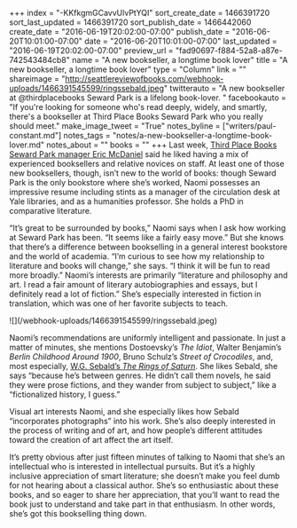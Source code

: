 +++
index = "-KKfkgmGCavvUlvPtYQI"
sort_create_date = 1466391720
sort_last_updated = 1466391720
sort_publish_date = 1466442060
create_date = "2016-06-19T20:02:00-07:00"
publish_date = "2016-06-20T10:01:00-07:00"
date = "2016-06-20T10:01:00-07:00"
last_updated = "2016-06-19T20:02:00-07:00"
preview_url = "fad90697-f884-52a8-a87e-742543484cb8"
name = "A new bookseller, a longtime book lover"
title = "A new bookseller, a longtime book lover"
type = "Column"
link = ""
shareimage = "http://seattlereviewofbooks.com/webhook-uploads/1466391545599/ringssebald.jpeg"
twitterauto = "A new bookseller at @thirdplacebooks Seward Park is a lifelong book-lover. "
facebookauto = "If you're looking for someone who's read deeply, widely, and smartly, there's a bookseller at Third Place Books Seward Park who you really should meet."
make_image_tweet = "True"
notes_byline = ["writers/paul-constant.md"]
notes_tags = "notes/a-new-bookseller-a-longtime-book-lover.md"
notes_about = ""
books = ""
+++
Last week, [Third Place Books Seward Park manager Eric McDaniel](http://seattlereviewofbooks.com/notes/2016/06/13/to-open-a-bookstore-you-have-to-leave-room-to-grow/) said he liked having a mix of experienced booksellers and relative novices on staff. At least one of those new booksellers, though, isn’t new to the world of books: though Seward Park is the only bookstore where she’s worked, Naomi possesses an impressive resume including stints as a manager of the circulation desk at Yale libraries, and as a humanities professor. She holds a PhD in comparative literature. 

“It’s great to be surrounded by books,” Naomi says when I ask how working at Seward Park has been. “It seems like a fairly easy move.” But she knows that there’s a difference between bookselling in a general interest bookstore and the world of academia. “I’m curious to see how my relationship to literature and books will change,” she says. “I think it will be fun to read more broadly.” Naomi’s interests are primarily “literature and philosophy and art. I read a fair amount of literary autobiographies and essays, but I definitely read a lot of fiction.” She’s especially interested in fiction in translation, which was one of her favorite subjects to teach. 

<p class="image-left">![](/webhook-uploads/1466391545599/ringssebald.jpeg)</p>

Naomi’s recommendations are uniformly intelligent and passionate. In just a matter of minutes, she mentions Dostoevsky’s *The Idiot*, Walter Benjamin’s *Berlin Childhood Around 1900*, Bruno Schulz’s *Street of Crocodiles*, and, most especially, [W.G. Sebald’s *The Rings of Saturn*]( http://www.thirdplacebooks.com/book/9780811214131). She likes Sebald, she says “because he’s between genres. He didn’t call them novels, he said they were prose fictions, and they wander from subject to subject,” like a “fictionalized history, I guess.” 

Visual art interests Naomi, and she especially likes how Sebald “incorporates photographs” into his work. She’s also deeply interested in the process of writing and of art, and how people’s different attitudes toward the creation of art affect the art itself.

It’s pretty obvious after just fifteen minutes of talking to Naomi that she’s an intellectual who is interested in intellectual pursuits. But it’s a highly inclusive appreciation of smart literature; she doesn’t make you feel dumb for not hearing about a classical author. She’s so enthusiastic about these books, and so eager to share her appreciation, that you’ll want to read the book just to understand and take part in that enthusiasm. In other words, she’s got this bookselling thing down.



 
